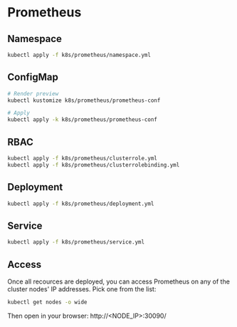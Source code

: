 # Prometheus

## Namespace

```bash
kubectl apply -f k8s/prometheus/namespace.yml
```

## ConfigMap

```bash
# Render preview
kubectl kustomize k8s/prometheus/prometheus-conf

# Apply
kubectl apply -k k8s/prometheus/prometheus-conf
```

## RBAC

```bash
kubectl apply -f k8s/prometheus/clusterrole.yml
kubectl apply -f k8s/prometheus/clusterrolebinding.yml
```

## Deployment

```bash
kubectl apply -f k8s/prometheus/deployment.yml
```

## Service

```bash
kubectl apply -f k8s/prometheus/service.yml
```

## Access

Once all recources are deployed, you can access Prometheus on any of the cluster nodes' IP addresses. Pick one from the list:

```bash
kubectl get nodes -o wide
```

Then open in your browser: http://<NODE_IP>:30090/
